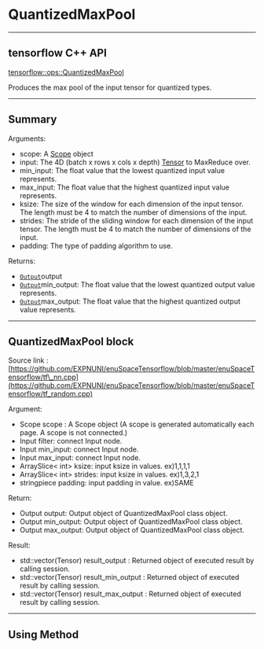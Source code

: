 # QuantizedMaxPool

---

## tensorflow C++ API

[tensorflow::ops::QuantizedMaxPool](https://www.tensorflow.org/api_docs/cc/class/tensorflow/ops/quantized-max-pool)

Produces the max pool of the input tensor for quantized types.

---

## Summary

Arguments:

* scope: A [Scope](https://www.tensorflow.org/api_docs/cc/class/tensorflow/scope.html#classtensorflow_1_1_scope) object
* input: The 4D \(batch x rows x cols x depth\) [Tensor](https://www.tensorflow.org/api_docs/cc/class/tensorflow/tensor.html#classtensorflow_1_1_tensor) to MaxReduce over.
* min\_input: The float value that the lowest quantized input value represents.
* max\_input: The float value that the highest quantized input value represents.
* ksize: The size of the window for each dimension of the input tensor. The length must be 4 to match the number of dimensions of the input.
* strides: The stride of the sliding window for each dimension of the input tensor. The length must be 4 to match the number of dimensions of the input.
* padding: The type of padding algorithm to use.

Returns:

* [`Output`](https://www.tensorflow.org/api_docs/cc/class/tensorflow/output.html#classtensorflow_1_1_output)output 
* [`Output`](https://www.tensorflow.org/api_docs/cc/class/tensorflow/output.html#classtensorflow_1_1_output)min\_output: The float value that the lowest quantized output value represents.
* [`Output`](https://www.tensorflow.org/api_docs/cc/class/tensorflow/output.html#classtensorflow_1_1_output)max\_output: The float value that the highest quantized output value represents.

---

## QuantizedMaxPool block

Source link : [https://github.com/EXPNUNI/enuSpaceTensorflow/blob/master/enuSpaceTensorflow/tf\_nn.cpp](https://github.com/EXPNUNI/enuSpaceTensorflow/blob/master/enuSpaceTensorflow/tf_random.cpp)

Argument:

* Scope scope : A Scope object \(A scope is generated automatically each page. A scope is not connected.\)
* Input filter: connect  Input node.
* Input min\_input: connect  Input node.
* Input max\_input: connect  Input node.
* ArraySlice&lt; int&gt; ksize: input ksize in values. ex\)1,1,1,1
* ArraySlice&lt; int&gt; strides: input ksize in values. ex\)1,3,2,1
* stringpiece padding: input padding in value. ex\)SAME

Return:

* Output output: Output object of QuantizedMaxPool class object.
* Output min\_output: Output object of QuantizedMaxPool class object.
* Output max\_output: Output object of QuantizedMaxPool class object.

Result:

* std::vector\(Tensor\) result\_output  : Returned object of executed result by calling session.
* std::vector\(Tensor\) result\_min\_output  : Returned object of executed result by calling session.
* std::vector\(Tensor\) result\_max\_output  : Returned object of executed result by calling session.

---

## Using Method



